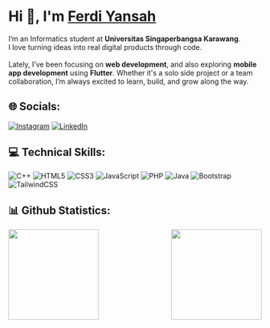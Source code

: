 <div><h1 align="left"> Hi 👋, I'm <a href="https://www.linkedin.com/in/ferdi-yansah/">Ferdi Yansah</a></h1>


I’m an Informatics student at **Universitas Singaperbangsa Karawang**.  <br>I love turning ideas into real digital products through code.<br><br>Lately, I’ve been focusing on **web development**, and also exploring **mobile app development** using **Flutter**. Whether it's a solo side project or a team collaboration, I’m always excited to learn, build, and grow along the way.

## 🌐 Socials:
[![Instagram](https://img.shields.io/badge/Instagram-%23E4405F.svg?logo=Instagram&logoColor=white)](https://instagram.com/frdynsha_) [![LinkedIn](https://img.shields.io/badge/LinkedIn-%230077B5.svg?logo=linkedin&logoColor=white)](https://www.linkedin.com/in/ferdi-yansah) 

## 💻 Technical Skills:
![C++](https://img.shields.io/badge/c++-%2300599C.svg?style=for-the-badge&logo=c%2B%2B&logoColor=white) ![HTML5](https://img.shields.io/badge/html5-%23E34F26.svg?style=for-the-badge&logo=html5&logoColor=white) ![CSS3](https://img.shields.io/badge/css3-%231572B6.svg?style=for-the-badge&logo=css3&logoColor=white) ![JavaScript](https://img.shields.io/badge/javascript-%23323330.svg?style=for-the-badge&logo=javascript&logoColor=%23F7DF1E) ![PHP](https://img.shields.io/badge/php-%23777BB4.svg?style=for-the-badge&logo=php&logoColor=white) ![Java](https://img.shields.io/badge/java-%23ED8B00.svg?style=for-the-badge&logo=openjdk&logoColor=white) ![Bootstrap](https://img.shields.io/badge/bootstrap-%238511FA.svg?style=for-the-badge&logo=bootstrap&logoColor=white) ![TailwindCSS](https://img.shields.io/badge/tailwindcss-%2338B2AC.svg?style=for-the-badge&logo=tailwind-css&logoColor=white)

## 📊 Github Statistics:
<img height="180em" align="left" src="https://github-readme-stats.vercel.app/api?username=frdynsh&show_icons=true&theme=algolia&include_all_commits=true&count_private=true"/>
<img height="180em" align="right" src="https://github-readme-stats.vercel.app/api/top-langs/?username=frdynsh&layout=compact&langs_count=8&theme=algolia"/>
